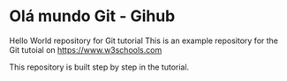 # Olá mundo Git - Gihub
Hello World repository for Git tutorial
This is an example repository for the Git tutoial on https://www.w3schools.com

This repository is built step by step in the tutorial.
